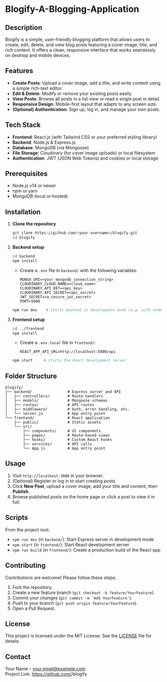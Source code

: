 # Blogify-A-Blogging-Application

## Description

Blogify is a simple, user-friendly blogging platform that allows users to create, edit, delete, and view blog posts featuring a cover image, title, and rich content. It offers a clean, responsive interface that works seamlessly on desktop and mobile devices.

## Features

- **Create Posts**: Upload a cover image, add a title, and write content using a simple rich-text editor.  
- **Edit & Delete**: Modify or remove your existing posts easily.  
- **View Posts**: Browse all posts in a list view or read a single post in detail.  
- **Responsive Design**: Mobile-first layout that adapts to any screen size.  
- **(Optional) Authentication**: Sign up, log in, and manage your own posts.  

## Tech Stack

- **Frontend**: React.js (with Tailwind CSS or your preferred styling library)  
- **Backend**: Node.js & Express.js  
- **Database**: MongoDB (via Mongoose)  
- **File Storage**: Cloudinary (for cover image uploads) or local filesystem  
- **Authentication**: JWT (JSON Web Tokens) and cookies or local storage  

## Prerequisites

- Node.js v14 or newer  
- npm or yarn  
- MongoDB (local or hosted)  

## Installation

1. **Clone the repository**
   ```bash
   git clone https://github.com/<your-username>/blogify.git
   cd blogify
   ```

2. **Backend setup**
   ```bash
   cd backend
   npm install
   ```
   - Create a `.env` file in `backend/` with the following variables:
     ```env
     MONGO_URI=<your_mongodb_connection_string>
     CLOUDINARY_CLOUD_NAME=<cloud_name>
     CLOUDINARY_API_KEY=<api_key>
     CLOUDINARY_API_SECRET=<api_secret>
     JWT_SECRET=<a_secure_jwt_secret>
     PORT=5000
     ```
   ```bash
   npm run dev    # starts backend in development mode (e.g. with nodemon)
   ```

3. **Frontend setup**
   ```bash
   cd ../frontend
   npm install
   ```
   - Create a `.env.local` file in `frontend/`:
     ```env
     REACT_APP_API_URL=http://localhost:5000/api
     ```
   ```bash
   npm start     # starts the React development server
   ```

## Folder Structure

```
blogify/
├── backend/                # Express server and API
│   ├── controllers/        # Route handlers
│   ├── models/             # Mongoose schemas
│   ├── routes/             # API routes
│   ├── middleware/         # Auth, error handling, etc.
│   └── server.js           # App entry point
└── frontend/               # React application
    ├── public/             # Static assets
    └── src/
        ├── components/     # UI components
        ├── pages/          # Route-based views
        ├── hooks/          # Custom React hooks
        ├── services/       # API calls
        └── App.js          # App entry point
```

## Usage

1. Visit `http://localhost:3000` in your browser.  
2. (Optional) Register or log in to start creating posts.  
3. Click **New Post**, upload a cover image, add your title and content, then **Publish**.  
4. Browse published posts on the home page or click a post to view it in full.

## Scripts

From the project root:

- `npm run dev` (in `backend/`): Start Express server in development mode
- `npm start` (in `frontend/`): Start React development server
- `npm run build` (in `frontend/`): Create a production build of the React app

## Contributing

Contributions are welcome! Please follow these steps:

1. Fork the repository.  
2. Create a new feature branch (`git checkout -b feature/YourFeature`).  
3. Commit your changes (`git commit -m 'Add YourFeature'`).  
4. Push to your branch (`git push origin feature/YourFeature`).  
5. Open a Pull Request.

## License

This project is licensed under the MIT License. See the [LICENSE](LICENSE) file for details.

## Contact

Your Name – [your.email@example.com](mailto:your.email@example.com)  
Project Link: https://github.com/<your-username>/blogify


